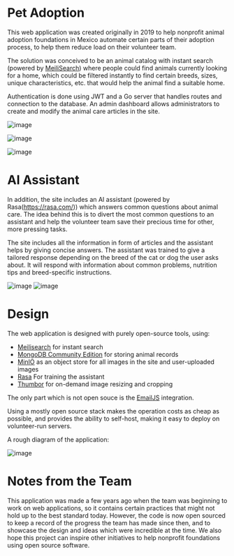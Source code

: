 # Pet Adoption
This web application was created originally in 2019 to help nonprofit animal adoption foundations in Mexico automate certain parts of their adoption process, to help them reduce load on their volunteer team.

The solution was conceived to be an animal catalog with instant search (powered by [MeiliSearch](https://www.meilisearch.com/)) where people could find animals currently looking for a home, which could be filtered instantly to find certain breeds, sizes, unique characteristics, etc. that would help the animal find a suitable home.

Authentication is done using JWT and a Go server that handles routes and connection to the database. An admin dashboard allows administrators to create and modify the animal care articles in the site.


![image](https://user-images.githubusercontent.com/19579265/213796855-3ec42b2f-ff92-47f9-957f-5e13338ea9cc.png)


![image](https://user-images.githubusercontent.com/19579265/213796144-2ec0444b-c91e-4ea8-84cb-e9a2512d5736.png)


![image](https://user-images.githubusercontent.com/19579265/213796148-ed428f78-c485-44ee-b122-2da44486d3c6.png)


# AI Assistant
In addition, the site includes an AI assistant (powered by Rasa(https://rasa.com/)) which answers common questions about animal care. The idea behind this is to divert the most common questions to an assistant and help the volunteer team save their precious time for other, more pressing tasks. 

The site includes all the information in form of articles and the assistant helps by giving concise answers. The assistant was trained to give a tailored response depending on the breed of the cat or dog the user asks about. It will respond with information about common problems, nutrition tips and breed-specific instructions. 

![image](https://user-images.githubusercontent.com/19579265/213796170-703e1e01-736a-45c2-b1c0-1662fc02c838.png)
![image](https://user-images.githubusercontent.com/19579265/213796204-8fbb132f-20e8-45b8-8c28-18bede605608.png)


# Design
The web application is designed with purely open-source tools, using:
- [Meilisearch](https://www.meilisearch.com/) for instant search
- [MongoDB Community Edition](https://www.mongodb.com/) for storing animal records
- [MinIO](https://min.io/) as an object store for all images in the site and user-uploaded images
- [Rasa](https://rasa.com/) For training the assistant
- [Thumbor](https://www.thumbor.org/) for on-demand image resizing and cropping

The only part which is not open souce is the [EmailJS](https://www.emailjs.com/) integration.

Using a mostly open source stack makes the operation costs as cheap as possible, and provides the ability to self-host, making it easy to deploy on volunteer-run servers.

A rough diagram of the application: 

![image](https://user-images.githubusercontent.com/19579265/213796224-99098824-1220-4b17-ab8d-1c2d68bc2f07.png)

# Notes from the Team
This application was made a few years ago when the team was beginning to work on web applications, so it contains certain practices that might not hold up to the best standard today. However, the code is now open sourced to keep a record of the progress the team has made since then, and to showcase the design and ideas which were incredible at the time. We also hope this project can inspire other initiatives to help nonprofit foundations using open source software.

